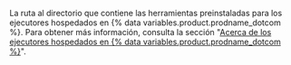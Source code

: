 La ruta al directorio que contiene las herramientas preinstaladas para los ejecutores hospedados en {% data variables.product.prodname_dotcom %}. Para obtener más información, consulta la sección "[Acerca de los ejecutores hospedados en {% data variables.product.prodname_dotcom %}](/actions/reference/specifications-for-github-hosted-runners/#supported-software)".
